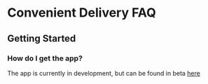 # Convenient Delivery FAQ #

## Getting Started ##

### How do I get the app? ###

The app is currently in development, but can be found in beta [here](#)
